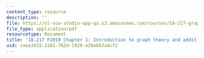 ```yaml
---
content_type: resource
description: ''
file: https://ol-ocw-studio-app-qa.s3.amazonaws.com/courses/18-217-graph-theory-and-additive-combinatorics-fall-2019/caea34322281762d1929a26ebb7a4cf2_MIT18_217F19_ch1.pdf
file_type: application/pdf
resourcetype: Document
title: '18.217 F2019 Chapter 1: Introduction to graph theory and additive combinatorics'
uid: caea3432-2281-762d-1929-a26ebb7a4cf2
---
```

